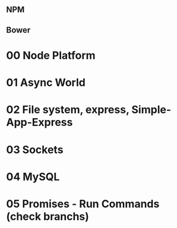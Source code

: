 


## NPM
## Bower

# 00 Node Platform 
# 01 Async World
# 02 File system, express, Simple-App-Express
# 03 Sockets
# 04 MySQL 
# 05 Promises - Run Commands (check branchs)

